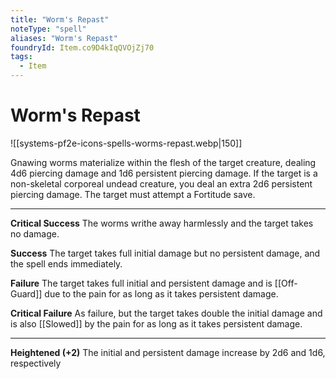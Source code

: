 ```yaml
---
title: "Worm's Repast"
noteType: "spell"
aliases: "Worm's Repast"
foundryId: Item.co9D4kIqQVOjZj70
tags:
  - Item
---
```


# Worm's Repast
![[systems-pf2e-icons-spells-worms-repast.webp|150]]

Gnawing worms materialize within the flesh of the target creature, dealing 4d6 piercing damage and 1d6 persistent piercing damage. If the target is a non-skeletal corporeal undead creature, you deal an extra 2d6 persistent piercing damage. The target must attempt a Fortitude save.

* * *

**Critical Success** The worms writhe away harmlessly and the target takes no damage.

**Success** The target takes full initial damage but no persistent damage, and the spell ends immediately.

**Failure** The target takes full initial and persistent damage and is [[Off-Guard]] due to the pain for as long as it takes persistent damage.

**Critical Failure** As failure, but the target takes double the initial damage and is also [[Slowed]] by the pain for as long as it takes persistent damage.

* * *

**Heightened (+2)** The initial and persistent damage increase by 2d6 and 1d6, respectively

